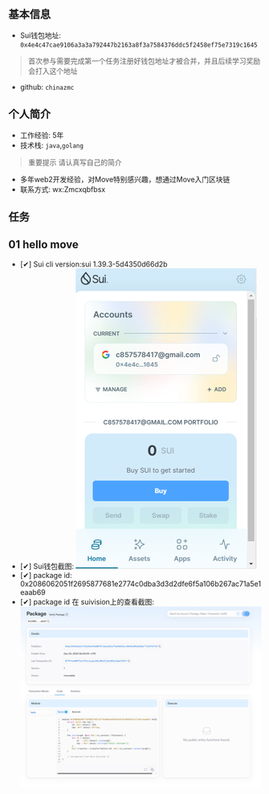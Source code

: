 ## 基本信息
- Sui钱包地址: `0x4e4c47cae9106a3a3a792447b2163a8f3a7584376ddc5f2458ef75e7319c1645`
> 首次参与需要完成第一个任务注册好钱包地址才被合并，并且后续学习奖励会打入这个地址
- github: `chinazmc`

## 个人简介
- 工作经验: 5年
- 技术栈: `java`,`golang`
> 重要提示 请认真写自己的简介
- 多年web2开发经验，对Move特别感兴趣，想通过Move入门区块链
- 联系方式: wx:Zmcxqbfbsx

## 任务

##   01 hello move
- [&#x2714;] Sui cli version:sui 1.39.3-5d4350d66d2b
- [&#x2714;] Sui钱包截图: ![Sui钱包截图](./images/sui_wallet.png)
- [&#x2714;] package id: 0x2086062051f2695877681e2774c0dba3d3d2dfe6f5a106b267ac71a5e1eaab69
- [&#x2714;] package id 在 suivision上的查看截图:![Scan截图](./images/scan.png)


